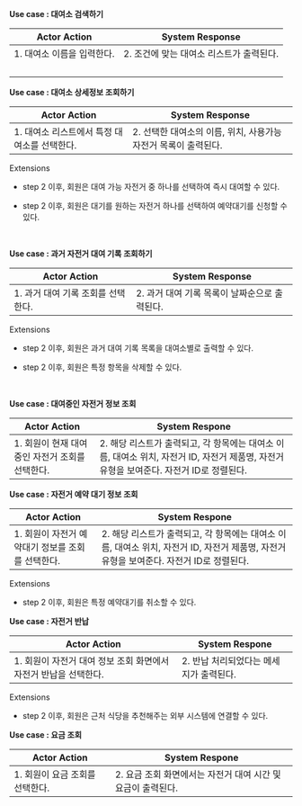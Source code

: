 **Use case : 대여소 검색하기**

| Actor Action     | System Response          |
| ---------------- | ------------------------ |
| 1. 대여소 이름을 입력한다. | 2. 조건에 맞는 대여소 리스트가 출력된다. |
| </br>            |                          |

**Use case : 대여소 상세정보 조회하기**

| Actor Action               | System Response                        |
| -------------------------- | -------------------------------------- |
| 1. 대여소 리스트에서 특정 대여소를 선택한다. | 2. 선택한 대여소의 이름, 위치, 사용가능 자전거 목록이 출력된다. |

Extensions 

- step 2 이후, 회원은 대여 가능 자전거 중 하나를 선택하여 즉시 대여할 수 있다.

- step 2 이후, 회원은 대기를 원하는 자전거 하나를 선택하여 예약대기를 신청할 수 있다.
  
  </br>

**Use case : 과거 자전거 대여 기록 조회하기**

| Actor Action          | System Response             |
| --------------------- | --------------------------- |
| 1. 과거 대여 기록 조회를 선택한다. | 2. 과거 대여 기록 목록이 날짜순으로 출력된다. |

Extensions

- step 2 이후, 회원은 과거 대여 기록 목록을 대여소별로 출력할 수 있다.

- step 2 이후, 회원은 특정 항목을 삭제할 수 있다.
  
  </br>

**Use case : 대여중인 자전거 정보 조회**

| Actor Action                 | System Respone                                                                       |
| ---------------------------- | ------------------------------------------------------------------------------------ |
| 1. 회원이 현재 대여중인 자전거 조회를 선택한다. | 2. 해당 리스트가 출력되고, 각 항목에는 대여소 이름, 대여소 위치, 자전거 ID, 자전거 제품명, 자전거 유형을 보여준다. 자전거 ID로 정렬된다. |

**Use case : 자전거 예약 대기 정보 조회**

| Actor Action                  | System Respone                                                                       |
| ----------------------------- | ------------------------------------------------------------------------------------ |
| 1. 회원이 자전거 예약대기 정보를 조회를 선택한다. | 2. 해당 리스트가 출력되고, 각 항목에는 대여소 이름, 대여소 위치, 자전거 ID, 자전거 제품명, 자전거 유형을 보여준다. 자전거 ID로 정렬된다. |

Extensions

* step 2 이후, 회원은 특정 예약대기를 취소할 수 있다.

**Use case : 자전거 반납**

| Actor Action                           | System Respone          |
| -------------------------------------- | ----------------------- |
| 1. 회원이 자전거 대여 정보 조회 화면에서 자전거 반납을 선택한다. | 2. 반납 처리되었다는 메세지가 출력된다. |

Extensions

* step 2 이후, 회원은 근처 식당을 추천해주는 외부 시스템에 연결할 수 있다. 

**Use case : 요금 조회**

| Actor Action        | System Respone                       |
| ------------------- | ------------------------------------ |
| 1. 회원이 요금 조회를 선택한다. | 2. 요금 조회 화면에서는 자전거 대여 시간 및 요금이 출력된다. |
